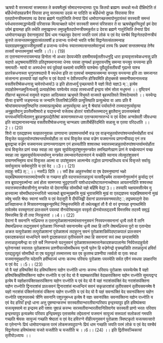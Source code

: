 

  
ऋषयो वै सरस्वत्यां सत्रमासत ते कवषमैलूषं सोमादनयन्दास्याः पुत्रः कितवो ब्राह्मणः कथन्नो मध्ये दीक्षिष्टेति तं बर्हिर्धन्वोदवहन्नत्रैनं पिपासा हन्तु सरस्वत्या उदकं मा पादिति स बर्हिर्धन्वो दूह्ळः पिपासया वित्त एतदपोनप्त्रीयमपश्य त्प्र देवत्रा ब्रह्मणे गातुरेत्विति तेनापां प्रियं धामोपागच्छत्तमापोनूदायंस्तं सरस्वती समन्तं पर्यधावत्तस्माद्धाप्येतर्हि परिसारक मित्याचक्षते यदेनं सरस्वती समन्तं परिससार ते वा ऋषयोब्रुवन्विदुर्वा इमं देवा उपेमं ह्वयामहा इति तथेति तमुपह्वयन्त तमुपहूयैतदपोनप्त्रीयमकुर्वत प्र देवत्रा ब्रह्मणे गातुरेत्विति तेनापां प्रियं धामोपागच्छन्नुप देवानामुपापां प्रियं धाम गच्छत्युप देवानां जयति परमं लोकं य एवं वेद यश्चैवं विद्वानेतदपोनप्त्रीयं कुरुते तत्सन्ततमनुब्रूयात्संततवर्षी ह प्रजाभ्यः पर्जन्यो भवति यत्रैवं विद्वानेतत्संततमन्वाह यदवग्राहमनुब्रूयाज्जीमूतवर्षी ह प्रजाभ्यः पर्जन्यः स्यात्तस्मात्सन्ततमेवानूच्यं तस्य त्रिः प्रथमां सन्ततमन्वाह तेनैव तत्सर्वं सन्ततमनूक्तं भवति ।।1।। (19)  
ता एतानवानन्तरायमन्वाह हिनोता नो अध्वर देवयज्येति दशमीमावर्वृततीरधनुद्वि धारा इत्यावृत्तास्वेकधनासु प्रति यदापो अदृश्रमायतीरिति प्रतिदृश्यमानास्वा धेनवः पयसा तूण्यर्था इत्युपायन्तीषु समन्या यन्त्युप यन्त्यन्या इति समायती- ष्वापो वा अस्पर्धन्त वयं पूर्वयज्ञं वक्ष्यामो वयमिति याश्चेमाः पूर्वेद्युर्वसतीवर्यो गृह्यन्ते याश्च प्रातरेकधनास्ता भृगुरपश्यदापो वै स्पर्धन्त इति ता एतयर्चा समज्ञयत्समन्या यन्त्युप यन्त्यन्या इति ताः समजानत संजानाना हास्यापो यज्ञं वहन्ति य एवं वेदापो न देवीरुपयन्ति होत्रियमिति होतृचमसे समवनीयमानास्त्वाह वसतीवरीष्वेकधनासु चावेरपोध्वर्या3 उ इति होताध्वर्युं पृच्छत्यापो वै यज्ञो विदो यज्ञा3 म्् इत्येव तदाहोतेमनन्नमुरित्यध्वर्युः प्रत्याहोतेमाः पश्येत्येव तदाह तास्वध्वर्यो इन्द्राय सोमं सोता मधुमन्तं ।। वृष्टिवनं तीव्रान्तं बहुरमध्यं वसुमते रुद्रवत आदित्यवत ऋभुमते विभुमते वाजवते बृहस्पतिवते विश्वदेव्यावते ।। यस्येन्द्रः पीत्वा वृत्राणी जङ्घनत्प्र स जन्यानि तितारिषो3मिति प्रत्युत्तिष्ठति प्रत्युत्थेया वा आपः प्रति वै श्रोयांसमायन्तमुत्तिष्ठन्ति तस्मात्प्रत्युत्थेया अनुपर्यावृत्या अनु वै श्रेयांसं पर्यावर्तन्ते तस्मादनुपर्यावृत्या अनुब्रुवतैवानु प्रपत्तैवमीश्वरो ह यद्यप्यन्यो यजेताथ होतारं यशोर्तोस्तस्मादनु ब्रुवतैवानु प्रपत्तव्यमंबयो यन्त्यध्वभिरित्येतामनु ब्रुवन्ननुप्रपद्येतैतेषां कामानामवरुध्या एतान्कामानवरुन्धे य एवं वेदेमा अग्मन्रेवती जीवधन्या इति साद्यमानास्वन्याह वसतीवरीष्वेकधनासु चाग्मन्नाप उशतीर्बर्हिरेदमिति सन्नासु स एतया परिदधाति ।।2।। (20)  
शिरो वा एतद्यज्ञस्य यत्प्रातरनुवाकः प्राणापाना उपाश्वन्तर्यामौ वज्र एव वाङ्नाहुतयोरुपांश्वन्तर्यामयोर्होता वाचं विसृजेत यदहुतयोरुपांश्वन्तर्यामयोर्होता ता वाचं विसृजेत वाचा वज्रेण यजमानस्य प्राणान्वीयाद्य एनं तत्र ब्रूयाद्वाचा वज्रेण यजमानस्य प्राणान्व्यगात्प्राण एनं हास्यतीति शश्वत्तथा स्यात्तस्मान्नाहुतयोरुपांश्वन्तर्यामयोर्होता वाचं विसृजेत प्राणं यच्छ स्वाहा त्वा सुहव सूर्यायेत्युपांशुमनुमन्त्रयेत तमभिप्राणेत्प्राण प्राणं मे यच्छेत्यपानं यच्छ स्वाहा त्वा सुहवसूर्यायेत्यन्तर्यामनु मन्त्रयेत तमभ्यपानेदपानपानं मे यच्छेति व्यानाय त्वेत्युपांशुसवनं ग्रावाणमभिमृश्य वाचं विसृजत आत्मा वा उपांशुसवन आत्मन्येव तद्धोता प्राणान्प्रतिधाय वाचं विसृजते सर्वायुः सर्वायुत्वाय सर्वमायुरेति य एवं वेद ।।3।। (21)  
तदाहुः सर्पे3 त्् ।। नसर्पे3 दिति ।। सर्पे हैक आहुरुभयेषां वा एष देवमनुष्याणां भक्षो यद्बहिष्पवमानस्तस्मादेनमभि स गच्छन्त इति वदन्तस्तत्तन्नादृत्यं यत्सर्पेदृचमेव तत्साम्नोनुवर्त्मानं कुर्याद्य एनं तत्र ब्रूयादनुवर्त्मान्वा अयं होता सामगस्या भूदुद्गातरि यशोधादच्योष्टायतनाच्चोष्यत आयतनादिति शश्वत्तथा स्यात्तस्मात्तत्त्रैवासीनोनु मन्त्रयेत यो देवानामिह सोमपीथो यज्ञे बर्हिषि वेद्यां 3।। तस्यापि भक्षयामसीत्येव मु हास्यात्मा सोमपीथादनन्तरितो भवत्यथो ब्रूयान्मुखमसि मुखं भूयासमिति मुखं वा एतद्यज्ञस्य यद्बहिष्पवमानो मुखं स्वेषु भवति श्रेष्ठः स्वानां भवति य एवं वेदासुरी वै दीर्घजिह्वी देवानां प्रातस्सवनमवालेट्् तद्व्यमाद्यत्ते देवाः प्राजिज्ञासन्त ते मित्रावरुणावब्रुवन्युवमिदं निष्कुरुतमिति तौ तथेत्यब्रूतां तौ वै वो वरं वृणावहा वृणाथामिति तावेतमेव वरमवृणातां प्रातःसवने पयस्यां सैनयोरेषाच्युता वरवृतो ह्येनयोस्तद्यदस्यै विमत्तमिव तदस्यै समृद्धं विमत्तमिव हि तौ तया निरकुरुतां ।।4।। (22)  
देवानां वै सवनानि नाध्रियन्त त एतान्पुरोळाशानपश्यंस्ताननुसवनं निरवपन्त्सवनानां धृत्यै ततो वै तानि तेषामध्रियन्त तद्यनुसवनं पुरोळाशा निरुप्यते सवनानामेव धृत्यै तथा हि तानि तेषामध्रियन्त पुरो वा एतान्देवा अक्रत यत्पुरोळाशा तत्पुरोळाशानां पुरोळाशत्वं तदाहुरनु सवनं पुरोळाशान्निर्वपेदष्टाकपालं प्रातःसवन एकादशकपालं माध्यन्दिने सवने द्वादशकपालं तृतीयसवने तथा हि सवनानां रूपं तथा छन्दसामिति तत्तान्नादृत्यमैन्द्रा वा एते सर्वे निरुप्यन्ते यदनुसवनं पुरोळाशास्तस्मात्तानेकादशकपालानेव निर्वपेत्तदाहुर्यतो घृतेनानक्तं स्यात्ततः पुरोळाशस्य प्राश्नीयात्सोमपीथस्य गुप्त्यै घृतेन हि वज्रेणेन्द्रो वृत्रमहन्निति तत्तन्नादृत्यं हविर्वा एतद्यदुत्पूतं सोमपीथो वा एष यदुत्पूतं तस्मात्तस्य यत एव कुतश्च प्राश्नीया त्सर्वतो वा एताः स्वधा यजमानमुपक्षरन्ति यदेतानि हवींष्याज्यं धानाः करम्भः परिवापः पुरोळाशः पयस्येति सर्वत एवैनं स्वधया उपक्षरन्ति य एवं वेद ।।5।। (23)  
यो वै यज्ञं हविष्पक्तिं वेद हविष्पक्तिना यज्ञेन राध्नोति धानाः करम्भः परिवापः पुरोळाशः पयस्येत्येष वै यज्ञो हविष्पंक्तिर्हविष्पंक्तिना यज्ञेन राध्नोति य एवं वेद यो वै यज्ञमक्षरपंक्तिं वेदाक्षरपंक्तिना यज्ञेन राध्नोति सुमत्पद्वग्द इत्येष वै यज्ञोक्षरपंक्तिरक्षरपंक्तिना यज्ञेन राध्नोति य एवं वेद यो वै यज्ञं नराशंसपंक्तिं वेद नराशंसपंक्तिना यज्ञेन राध्नोति द्विनाराशंसं प्रातःसवनं द्विनाराशंसं माध्यन्दिनं सवनं सकृन्नाराशंसं तृतीयसवनं तृतीयसवनमेष वै यज्ञो नराशंसं पंक्तिर्नराशंसं पंक्तिना यज्ञेन राध्नोति य एवं वेद यो वै यज्ञं सवनपंक्तिं वेद सवनपंक्तिना यज्ञेन राध्नोति पशुरुपवसथे त्रीणि सवनानि पशुरनूबन्ध्य इत्येष वै यज्ञः सवनपंक्तिः सवनपंक्तिना यज्ञेन राध्नोति य एवं वेद हरिवाँ इन्द्रो धाना अत्तु पूषण्वान्करम्भं सरस्वतीवान्भारतीवान्परिवाप इन्द्रस्यापूप इति हविष्पंक्त्या यजत्यृक्सामे वा इन्द्रस्य हरी पशवः पूषान्नं करम्भः सरस्वतीवान्भारतीवानितिवागेव सरस्वती प्राणो भरतः परिवाप इन्द्रस्यापूप इत्यन्नमेव परिवाप इन्द्रियमपूप एतासामेव तद्देवतानां यजमानं सायुज्यं सरूपतां सलोकतां गमयति गच्छति श्रेयसः सायुज्यं गच्छति श्रेष्ठतां य एवं वेद हविरग्ने वीहीत्यनुसवनं पुरोळाशः स्विष्टकृतो यजत्यवत्सारो वा एतेनाग्नेः प्रियं धामोपागच्छत्स परमं लोकमजयदुपाग्नेः प्रियं धाम गच्छति जयति परमं लोकं य एवं वेद यश्चैवं विद्वानेतया हविष्पंक्त्या यजते यजतीति च यजतीति च ।।6।। (24) ।। इति द्वितीयपञ्चिकायां तृतीयोऽध्यायः ।।  
